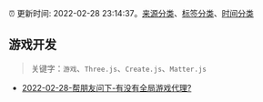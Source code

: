 :alarm_clock: 更新时间: 2022-02-28 23:14:37。[来源分类](../README.md)、[标签分类](../TAGS.md)、[时间分类](../TIMELINE.md)

## 游戏开发


> 关键字：`游戏`、`Three.js`、`Create.js`、`Matter.js`



- [2022-02-28-帮朋友问下-有没有全局游戏代理?](https://www.v2ex.com/t/837042) 